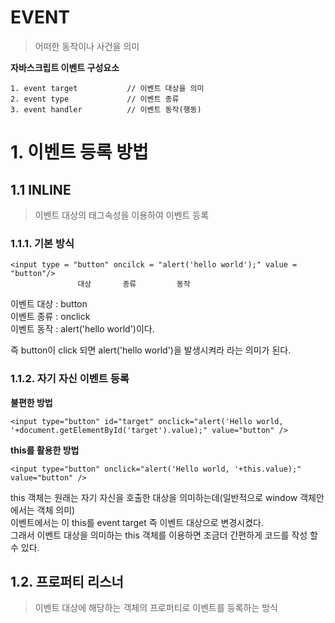 EVENT
=======================
> 어떠한 동작이나 사건을 의미  

**자바스크립트 이벤트 구성요소**  

```
1. event target           // 이벤트 대상을 의미  
2. event type             // 이벤트 종류
3. event handler          // 이벤트 동작(행동)
```

# 1. 이벤트 등록 방법
## 1.1 INLINE
> 이벤트 대상의 태그속성을 이용하여 이벤트 등록 
### 1.1.1. 기본 방식
```
<input type = "button" oncilck = "alert('hello world');" value = "button"/>
               대상       종류         동작
```
이벤트 대상 : button  
이벤트 종류 : onclick  
이벤트 동작 : alert('hello world')이다.  
  
즉 button이 click 되면  alert('hello world')을 발생시켜라 라는 의미가 된다.
### 1.1.2. 자기 자신 이벤트 등록
**불편한 방법** 
```
<input type="button" id="target" onclick="alert('Hello world, '+document.getElementById('target').value);" value="button" />
```
**this를 활용한 방법**
```
<input type="button" onclick="alert('Hello world, '+this.value);" value="button" />
```
this 객체는 원래는 자기 자신을 호출한 대상을 의미하는데(일반적으로 window 객체안에서는 객체 의미)  
이벤트에서는 이 this를 event target 즉 이벤트 대상으로 변경시켰다.   
그래서 이벤트 대상을 의미하는 this 객체를 이용하면 조금더 간편하게 코드를 작성 할 수 있다.  

## 1.2. 프로퍼티 리스너
> 이벤트 대상에 해당하는 객체의 프로퍼티로 이벤트를 등록하는 방식  
> <script> 태그에 이벤트를 등록하는 방식이다.
### 1.2.1. 기본방식
  
```
<script>
    let t = document.getElementById('target');
    t.onclick = function(event){
          alert('Hello world');
    }       
</script>
```
이벤트 대상 : t (document.getElementById('target'))
이벤트 종류 : onclick  
이벤트 동작 : function(event){alert('Hello world')}이다.  

이벤트 헨들러(동작)인 function(event){alert('Hello world')}은  
Event 객체 자체를 받을 수 있고 이를 활용 할 수 있다.  
```
console.log(event.target.value);
```
Event 객체는 여러 프로퍼티가 있는데  
그중 target이라는 프로퍼티를 이용하면 현재 이벤트 동작이 일어나는 대상을 의미한다.  
정확히는 event.target은 이벤트 버블링의 가장 마지막에 위치한 최하위 요소를 반환한다.
```
<div id = "target">
  <span>Attention</span>
</div>

<script>
let t = document.getElementById('target');
t.onclick = function(event){
    event.target.value
    event.currentTarget.value
}
</script>
```
event.target.value  : span 태그를 반환  
event.currentTarget.value  : div 를 반환  
이런 점에서 사용할 때 주의를 해야한다.  
### 1.2.2. IE8 이하  
**IE8 이하**
```
<input type="button" id="target" value="button" />
<script>
    var t = document.getElementById('target');
    t.onclick = function(event){
        var event = event || window.event;
        var target = event.target || event.srcElement;
        alert('Hello world, '+target.value)
    }
</script>
```
IE8이하 버전에서는 event 객체를 받지못하니 위와 같이 사용한다.  
event 객체가 있으면 매개변수로 받은 event를 사용하고  
없으면 직접 window.event로 값을 넣어주자

## 1.3. addEventListner
> 여러개의 event handler를 등록할 수 있다. 
### 1.3.1. 기본방식
```
<input type="button" id="target" value="button" />
<script>
    var t = document.getElementById('target');
    t.addEventListener('click', function(event){
        alert('Hello world, '+event.target.value);
    });
</script>
```
이벤트 대상 : t (document.getElementById('target'))
이벤트 종류 : 'click'  
이벤트 동작 : function(event){alert('Hello world, '+event.target.value);}이다.   
  
프로퍼티 리스너와 마찬가지로 Event 객체 자체를 받을 수 있고 이를 활용 할 수 있다.  
기존 방식들과 다른점은 1개의 대상에 여러 이벤트를 넣을 수 있다.  
**예제**
```
<input type="button" id="target" value="button" />
<script>
    var t = document.getElementById('target');
    t.addEventListener('click', function(event){
        alert(1);
    });
    t.addEventListener('click', function(event){
        alert(2);
    });
</script>
```
기존 방식들은 같은 event type에 대해서 중복을 허용하지 않았지만  
addEventListener 방식은 같은 event type을 사용해도 중복을 허용하여 같이 동작한다.  
### 1.3.2. IE8 이하
**IE8 이하**
```
var t = document.getElementById('target');
if(t.addEventListener){
    t.addEventListener('click', function(event){
        alert('Hello world, '+event.target.value);
    }); 
} else if(t.attachEvent){
    t.attachEvent('onclick', function(event){
        alert('Hello world, '+event.target.value);
    })
}
```
IE8이하 버전에서는 addEventListener 가 호환되지 않으니   
attachEvent메소드를 사용해야 한다.

### 2.1. 부록
addEventListener 는 function을 따로 정의해서 사용 할 수 있다.
```
<input type="button" id="target1" value="button1" />
<input type="button" id="target2" value="button2" />
<script>
    var t1 = document.getElementById('target1');
    var t2 = document.getElementById('target2');
    function btn_listener(event){
        switch(event.target.id){
            case 'target1':
                alert(1);
                break;
            case 'target2':
                alert(2);
                break;
        }
    }
    t1.addEventListener('click', btn_listener);
    t2.addEventListener('click', btn_listener);
</script>
```
위 예제를 보면 이벤트 객체를 이용하여 복수의 엘리먼트에 하나의 리스너를 등록해서 재사용하고 있다. 
프로퍼티 리스너 방식은 ``` 대상.타입 = 핸들러(동작) ``` 이기에 사용 할 수가 없다.  
이렇듯 addEventListener는 다른 방식에 비해 사용하기가 편하다.
